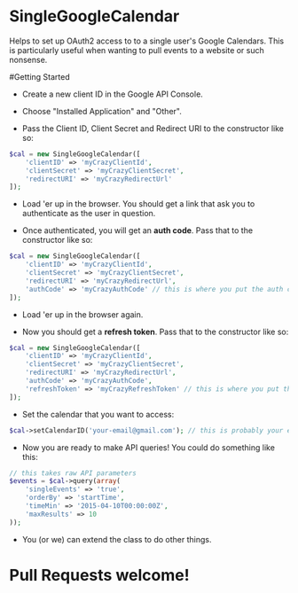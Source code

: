 # SingleGoogleCalendar
Helps to set up OAuth2 access to to a single user's Google Calendars. This is particularly useful when wanting to pull events to a website or such nonsense.


#Getting Started
* Create a new client ID in the Google API Console.

* Choose "Installed Application" and "Other".

* Pass the Client ID, Client Secret and Redirect URI to the constructor like so:

```php
$cal = new SingleGoogleCalendar([
    'clientID' => 'myCrazyClientId',
    'clientSecret' => 'myCrazyClientSecret',
    'redirectURI' => 'myCrazyRedirectUrl'
]);
```

* Load 'er up in the browser. You should get a link that ask you to authenticate as the user in question.

* Once authenticated, you will get an **auth code**. Pass that to the constructor like so:

```php
$cal = new SingleGoogleCalendar([
    'clientID' => 'myCrazyClientId',
    'clientSecret' => 'myCrazyClientSecret',
    'redirectURI' => 'myCrazyRedirectUrl',
    'authCode' => 'myCrazyAuthCode' // this is where you put the auth code
]);
```

* Load 'er up in the browser again.

* Now you should get a **refresh token**. Pass that to the constructor like so:

```php
$cal = new SingleGoogleCalendar([
    'clientID' => 'myCrazyClientId',
    'clientSecret' => 'myCrazyClientSecret',
    'redirectURI' => 'myCrazyRedirectUrl',
    'authCode' => 'myCrazyAuthCode',
    'refreshToken' => 'myCrazyRefreshToken' // this is where you put the refresh token
]);
```

* Set the calendar that you want to access:

```php
$cal->setCalendarID('your-email@gmail.com'); // this is probably your email but it could be different
```

* Now you are ready to make API queries! You could do something like this:

```php
// this takes raw API parameters
$events = $cal->query(array(
    'singleEvents' => 'true',
    'orderBy' => 'startTime',
    'timeMin' => '2015-04-10T00:00:00Z',
    'maxResults' => 10
));
```

* You (or we) can extend the class to do other things.

# Pull Requests welcome!
